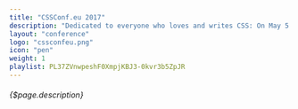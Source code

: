 ```yaml
---
title: "CSSConf.eu 2017"
description: "Dedicated to everyone who loves and writes CSS: On May 5 2017, CSSconf EU will gather the international CSS community in Berlin, Germany. This is your chance to meet top-notch engineers & web designers, world-class speakers, and CSS-loving people at this one-day, one-track conference."
layout: "conference"
logo: "cssconfeu.png"
icon: "pen"
weight: 1
playlist: PL37ZVnwpeshF0XmpjKBJ3-0kvr3b5ZpJR
---
```


###### {$page.description}